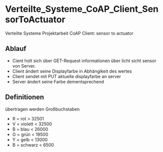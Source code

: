 # Verteilte_Systeme_CoAP_Client_SensorToActuator
 Verteilte Systeme Projektarbeit CoAP Client: sensor to actuator


## Ablauf
- Cient holt sich über GET-Request informationen über licht sicht sensor von Server.
- Client ändert seine Displayfarbe in Abhängikeit des wertes
- Client sendet mit PUT aktuelle displayfarbe an server
- Server ändert seine Farbe dementsprechend

## Definitionen
übertragen werden Großbuchstaben 
 - R = rot     > 32501
 - V = violett < 32500
 - B = blau    < 26000
 - G = grün    < 19500
 - Y = gelb    < 13000
 - B = schwarz < 6500
 
 
